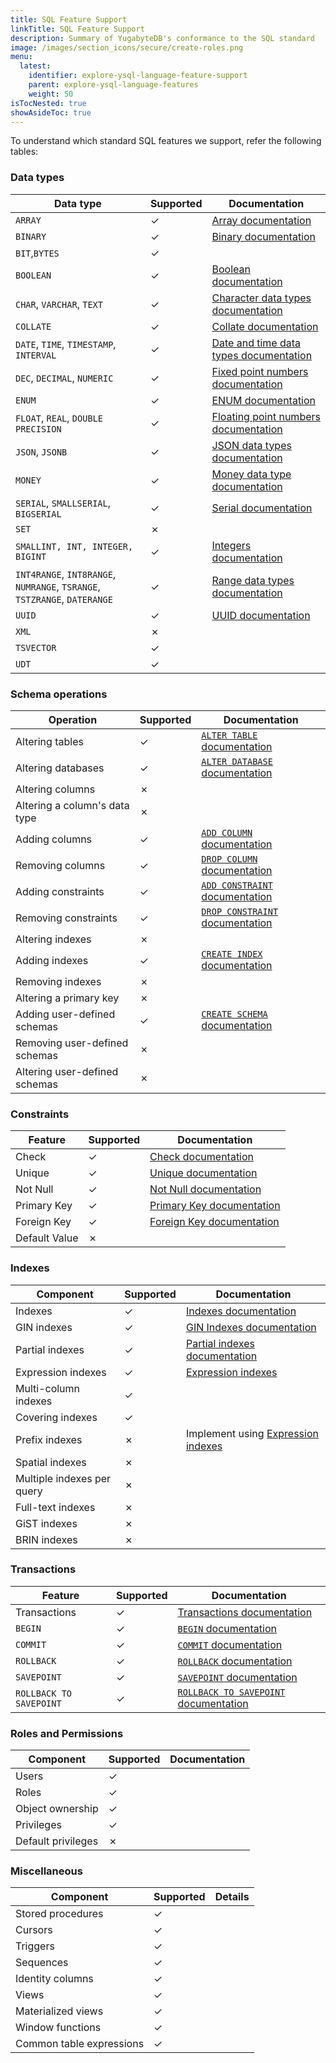 ```yaml
---
title: SQL Feature Support
linkTitle: SQL Feature Support
description: Summary of YugabyteDB's conformance to the SQL standard
image: /images/section_icons/secure/create-roles.png
menu:
  latest:
    identifier: explore-ysql-language-feature-support
    parent: explore-ysql-language-features
    weight: 50
isTocNested: true
showAsideToc: true
---
```

To understand which standard SQL features we support, refer the following tables:

### Data types

 Data type | Supported | Documentation|
-----------|-----------|---------
 `ARRAY` | ✓ | [Array documentation](https://docs.yugabyte.com/latest/api/ysql/datatypes/type_array/)|
 `BINARY` | ✓ | [Binary documentation](https://docs.yugabyte.com/latest/api/ysql/datatypes/type_binary/)|
 `BIT`,`BYTES` | ✓ |  |
 `BOOLEAN` | ✓ | [Boolean documentation](https://docs.yugabyte.com/latest/api/ysql/datatypes/type_bool/)|
 `CHAR`, `VARCHAR`, `TEXT` | ✓ | [Character data types documentation](https://docs.yugabyte.com/latest/api/ysql/datatypes/type_character/)|
 `COLLATE` | ✓ | [Collate documentation](https://docs.yugabyte.com/latest/explore/ysql-language-features/advanced-features/collations/#root)|
 `DATE`, `TIME`, `TIMESTAMP`, `INTERVAL` | ✓ | [Date and time data types documentation](https://docs.yugabyte.com/latest/api/ysql/datatypes/type_datetime/)|
 `DEC`, `DECIMAL`, `NUMERIC` | ✓ | [ Fixed point numbers documentation](https://docs.yugabyte.com/latest/api/ysql/datatypes/type_numeric/#fixed-point-numbers)|
 `ENUM` | ✓ |[ENUM documentation](https://docs.yugabyte.com/latest/explore/ysql-language-features/data-types/#enumerations-enum-type)|
 `FLOAT`, `REAL`, `DOUBLE PRECISION` | ✓ | [Floating point numbers documentation](https://docs.yugabyte.com/latest/api/ysql/datatypes/type_numeric/)|
 `JSON`, `JSONB` | ✓ | [JSON data types documentation](https://docs.yugabyte.com/latest/api/ysql/datatypes/type_json/)|
 `MONEY` | ✓ | [Money data type documentation](https://docs.yugabyte.com/latest/api/ysql/datatypes/type_money/)|
 `SERIAL`, `SMALLSERIAL`, `BIGSERIAL`| ✓ | [Serial documentation](https://docs.yugabyte.com/latest/api/ysql/datatypes/type_serial/)|
 `SET`| ✗ | |
 `SMALLINT, INT, INTEGER, BIGINT` | ✓ | [Integers documentation](https://docs.yugabyte.com/latest/api/ysql/datatypes/type_numeric/)|
 `INT4RANGE`, `INT8RANGE`, `NUMRANGE`, `TSRANGE`, `TSTZRANGE`, `DATERANGE` | ✓ | [Range data types documentation](https://docs.yugabyte.com/latest/api/ysql/datatypes/type_range/)|
 `UUID` | ✓ | [UUID documentation](https://docs.yugabyte.com/latest/api/ysql/datatypes/type_uuid/)|
 `XML`| ✗ | |
 `TSVECTOR` | ✓ ||
 `UDT` | ✓ ||
 
### Schema operations

 Operation | Supported | Documentation|
-----------|-----------|---------
Altering tables | ✓ | [`ALTER TABLE`  documentation](https://docs.yugabyte.com/latest/api/ysql/the-sql-language/statements/ddl_alter_table/)|
 Altering databases | ✓ | [`ALTER DATABASE` documentation](https://docs.yugabyte.com/latest/api/ysql/the-sql-language/statements/ddl_alter_db/)|
 Altering columns | ✗ | |
 Altering a column's data type | ✗ | |
 Adding columns | ✓ | [`ADD COLUMN` documentation](https://docs.yugabyte.com/latest/api/ysql/the-sql-language/statements/ddl_alter_table/#add-column-column-name-data-type-constraint-constraints)|
 Removing columns | ✓ | [`DROP COLUMN` documentation](https://docs.yugabyte.com/latest/api/ysql/the-sql-language/statements/ddl_alter_table/#drop-column-column-name-restrict-cascade)|
 Adding constraints | ✓ | [`ADD CONSTRAINT` documentation](https://docs.yugabyte.com/latest/api/ysql/the-sql-language/statements/ddl_alter_table/#add-alter-table-constraint-constraints)|
 Removing constraints | ✓ | [`DROP CONSTRAINT` documentation](https://docs.yugabyte.com/latest/api/ysql/the-sql-language/statements/ddl_alter_table/#drop-constraint-constraint-name-restrict-cascade)|
 Altering indexes | ✗ | |
 Adding indexes | ✓ | [`CREATE INDEX` documentation](https://docs.yugabyte.com/latest/api/ysql/the-sql-language/statements/ddl_create_index/)|
 Removing indexes | ✗ | |
 Altering a primary key | ✗ | |
 Adding user-defined schemas | ✓ |  [`CREATE SCHEMA` documentation](https://docs.yugabyte.com/latest/api/ysql/the-sql-language/statements/ddl_create_schema/)|
 Removing user-defined schemas | ✗ | |
 Altering user-defined schemas | ✗ ||
 
### Constraints

 Feature | Supported |  Documentation|
-----------|-----------|---------
 Check | ✓ | [Check documentation](https://docs.yugabyte.com/latest/explore/indexes-constraints/other-constraints/#check-constraint)|
 Unique | ✓ | [Unique documentation](https://docs.yugabyte.com/latest/explore/indexes-constraints/other-constraints/#unique-constraint)|
 Not Null | ✓ | [Not Null documentation](https://docs.yugabyte.com/latest/explore/indexes-constraints/other-constraints/#not-null-constraint)|
 Primary Key | ✓ | [Primary Key documentation](https://docs.yugabyte.com/latest/explore/indexes-constraints/primary-key-ysql/)|
 Foreign Key | ✓ | [Foreign Key documentation](https://docs.yugabyte.com/latest/explore/indexes-constraints/foreign-key-ysql/)|
 Default Value | ✗ | |
 
### Indexes

 Component | Supported |  Documentation|
-----------|-----------|---------
 Indexes | ✓ | [Indexes documentation](https://docs.yugabyte.com/latest/explore/indexes-constraints/overview/)|
 GIN indexes | ✓ | [GIN Indexes documentation](https://docs.yugabyte.com/latest/explore/indexes-constraints/gin/)|
 Partial indexes | ✓ | [Partial indexes documentation](https://docs.yugabyte.com/latest/explore/indexes-constraints/partial-index-ysql/)|
 Expression indexes | ✓ | [Expression indexes](https://docs.yugabyte.com/latest/explore/indexes-constraints/expression-index-ysql/)|
 Multi-column indexes | ✓  ||
 Covering indexes | ✓  | |
 Prefix indexes | ✗ | Implement using [Expression indexes](https://docs.yugabyte.com/latest/explore/indexes-constraints/expression-index-ysql/)|
 Spatial indexes | ✗  ||
 Multiple indexes per query | ✗ ||
 Full-text indexes | ✗ | |
 GiST indexes | ✗ | |
 BRIN indexes | ✗ | |
 
### Transactions

 Feature | Supported | Documentation|
-----------|-----------|---------
 Transactions | ✓ | [Transactions documentation](https://docs.yugabyte.com/latest/explore/transactions/)|
 `BEGIN` | ✓ | [`BEGIN` documentation](https://docs.yugabyte.com/latest/api/ysql/the-sql-language/statements/txn_begin/)|
 `COMMIT` | ✓ | [`COMMIT` documentation](https://docs.yugabyte.com/latest/api/ysql/the-sql-language/statements/txn_commit/)|
 `ROLLBACK` | ✓ | [`ROLLBACK` documentation](https://docs.yugabyte.com/latest/api/ysql/the-sql-language/statements/txn_rollback/)|
 `SAVEPOINT` | ✓ |  [`SAVEPOINT` documentation](https://docs.yugabyte.com/latest/api/ysql/the-sql-language/statements/savepoint_create/)|
 `ROLLBACK TO SAVEPOINT` | ✓ |  [`ROLLBACK TO SAVEPOINT` documentation](https://docs.yugabyte.com/latest/api/ysql/the-sql-language/statements/savepoint_create/)|

### Roles and Permissions

 Component | Supported | Documentation|
-----------|-----------|---------
 Users | ✓ | |
 Roles | ✓ | |
 Object ownership | ✓ | |
 Privileges | ✓ | |
 Default privileges | ✗ ||
 
### Miscellaneous

 Component | Supported | Details|
-----------|-----------|---------
 Stored procedures | ✓ | |
 Cursors | ✓ | |
 Triggers | ✓ | |
 Sequences |  ✓ | |
 Identity columns | ✓ ||
 Views | ✓ | |
 Materialized views | ✓ | |
 Window functions | ✓ | |
 Common table expressions | ✓||
 
